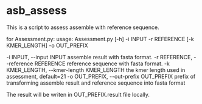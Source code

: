 # asb_assess
This is a script to assess assemble with reference sequence.

for Assessment.py:
usage: Assessment.py [-h] -i INPUT -r REFERENCE [-k KMER_LENGTH] -o OUT_PREFIX

  -i INPUT, --input INPUT                             assemble result with fasta format.
  -r REFERENCE, --reference REFERENCE                 reference sequence with fasta format.
  -k KMER_LENGTH, --kmer-length KMER_LENGTH           the kmer length used in assessment, default=21
   -o OUT_PREFIX, --out-prefix OUT_PREFIX             prefix of transforming assemble result and reference sequence into fasta format

The result will be writen in OUT_PREFIX.result file locally.
